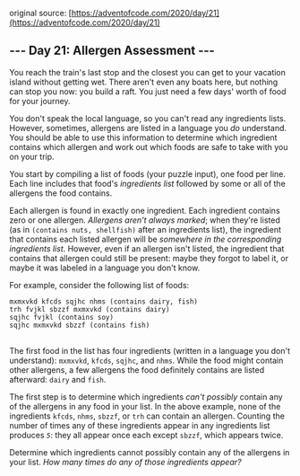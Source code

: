original source: [https://adventofcode.com/2020/day/21](https://adventofcode.com/2020/day/21)
## --- Day 21: Allergen Assessment ---
You reach the train's last stop and the closest you can get to your vacation island without getting wet. There aren't even any boats here, but nothing can stop you now: you build a raft. You just need a few days' worth of food for your journey.

You don't speak the local language, so you can't read any ingredients lists. However, sometimes, allergens are listed in a language you <em>do</em> understand. You should be able to use this information to determine which ingredient contains which allergen and work out which foods are safe to take with you on your trip.

You start by compiling a list of foods (your puzzle input), one food per line. Each line includes that food's <em>ingredients list</em> followed by some or all of the allergens the food contains.

Each allergen is found in exactly one ingredient. Each ingredient contains zero or one allergen. <em>Allergens aren't always marked</em>; when they're listed (as in <code>(contains nuts, shellfish)</code> after an ingredients list), the ingredient that contains each listed allergen will be <em>somewhere in the corresponding ingredients list</em>. However, even if an allergen isn't listed, the ingredient that contains that allergen could still be present: maybe they forgot to label it, or maybe it was labeled in a language you don't know.

For example, consider the following list of foods:

<pre>
<code>mxmxvkd kfcds sqjhc nhms (contains dairy, fish)
trh fvjkl sbzzf mxmxvkd (contains dairy)
sqjhc fvjkl (contains soy)
sqjhc mxmxvkd sbzzf (contains fish)
</code>
</pre>

The first food in the list has four ingredients (written in a language you don't understand): <code>mxmxvkd</code>, <code>kfcds</code>, <code>sqjhc</code>, and <code>nhms</code>. While the food might contain other allergens, a few allergens the food definitely contains are listed afterward: <code>dairy</code> and <code>fish</code>.

The first step is to determine which ingredients <em>can't possibly</em> contain any of the allergens in any food in your list. In the above example, none of the ingredients <code>kfcds</code>, <code>nhms</code>, <code>sbzzf</code>, or <code>trh</code> can contain an allergen. Counting the number of times any of these ingredients appear in any ingredients list produces <em><code>5</code></em>: they all appear once each except <code>sbzzf</code>, which appears twice.

Determine which ingredients cannot possibly contain any of the allergens in your list. <em>How many times do any of those ingredients appear?</em>


